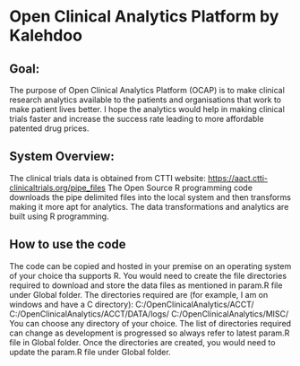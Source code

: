 # Open Clinical Analytics Platform by Kalehdoo

## Goal: 
The purpose of Open Clinical Analytics Platform (OCAP) is to make clinical research analytics available to the patients and organisations that work to make patient lives better. I hope the analytics would help in making clinical trials faster and increase the success rate leading to more affordable patented drug prices.

## System Overview:
The clinical trials data is obtained from CTTI website: https://aact.ctti-clinicaltrials.org/pipe_files
The Open Source R programming code downloads the pipe delimited files into the local system and then transforms making it more apt for analytics. The data transformations and analytics are built using R programming.

## How to use the code
The code can be copied and hosted in your premise on an operating system of your choice tha supports R.
You would need to create the file directories required to download and store the data files as mentioned in param.R file under Global folder.
The directories required are (for example, I am on windows and have a C directory):
C:/OpenClinicalAnalytics/ACCT/
C:/OpenClinicalAnalytics/ACCT/DATA/logs/
C:/OpenClinicalAnalytics/MISC/
You can choose any directory of your choice. The list of directories required can change as development is progressed so always refer to latest param.R file in Global folder.
Once the directories are created, you would need to update the param.R file under Global folder.





